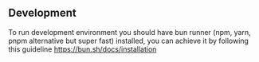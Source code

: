 ## Development

To run development environment you should have bun runner (npm, yarn, pnpm alternative but super fast) installed, you can achieve it by following this guideline https://bun.sh/docs/installation
